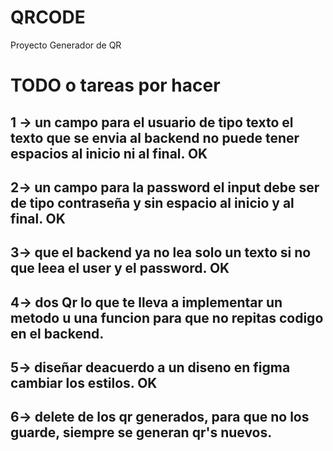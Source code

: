 # QRCODE
Proyecto Generador de QR 


# TODO o tareas por hacer
##  1 -> un campo para el usuario de tipo texto el texto que se envia al backend no puede tener espacios al inicio ni al final.  OK 
## 2-> un campo para la password el input debe ser de tipo contraseña y sin espacio al inicio y al final. OK
## 3-> que el backend ya no lea solo un texto si no que leea el user y el password. OK
## 4-> dos Qr lo que te lleva a implementar un metodo u una funcion para que no repitas codigo en el backend.
## 5-> diseñar deacuerdo a un diseno en figma cambiar los estilos. OK
## 6-> delete de los qr generados, para que no los guarde, siempre se generan qr's nuevos.
